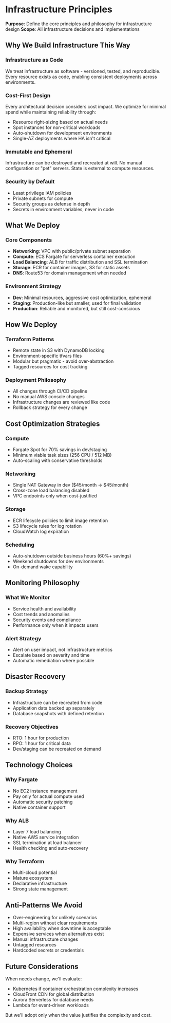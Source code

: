 # Infrastructure Principles

**Purpose**: Define the core principles and philosophy for infrastructure design
**Scope**: All infrastructure decisions and implementations

## Why We Build Infrastructure This Way

### Infrastructure as Code
We treat infrastructure as software - versioned, tested, and reproducible. Every resource exists as code, enabling consistent deployments across environments.

### Cost-First Design
Every architectural decision considers cost impact. We optimize for minimal spend while maintaining reliability through:
- Resource right-sizing based on actual needs
- Spot instances for non-critical workloads
- Auto-shutdown for development environments
- Single-AZ deployments where HA isn't critical

### Immutable and Ephemeral
Infrastructure can be destroyed and recreated at will. No manual configuration or "pet" servers. State is external to compute resources.

### Security by Default
- Least privilege IAM policies
- Private subnets for compute
- Security groups as defense in depth
- Secrets in environment variables, never in code

## What We Deploy

### Core Components
- **Networking**: VPC with public/private subnet separation
- **Compute**: ECS Fargate for serverless container execution
- **Load Balancing**: ALB for traffic distribution and SSL termination
- **Storage**: ECR for container images, S3 for static assets
- **DNS**: Route53 for domain management when needed

### Environment Strategy
- **Dev**: Minimal resources, aggressive cost optimization, ephemeral
- **Staging**: Production-like but smaller, used for final validation
- **Production**: Reliable and monitored, but still cost-conscious

## How We Deploy

### Terraform Patterns
- Remote state in S3 with DynamoDB locking
- Environment-specific tfvars files
- Modular but pragmatic - avoid over-abstraction
- Tagged resources for cost tracking

### Deployment Philosophy
- All changes through CI/CD pipeline
- No manual AWS console changes
- Infrastructure changes are reviewed like code
- Rollback strategy for every change

## Cost Optimization Strategies

### Compute
- Fargate Spot for 70% savings in dev/staging
- Minimum viable task sizes (256 CPU / 512 MB)
- Auto-scaling with conservative thresholds

### Networking
- Single NAT Gateway in dev ($45/month → $45/month)
- Cross-zone load balancing disabled
- VPC endpoints only when cost-justified

### Storage
- ECR lifecycle policies to limit image retention
- S3 lifecycle rules for log rotation
- CloudWatch log expiration

### Scheduling
- Auto-shutdown outside business hours (60%+ savings)
- Weekend shutdowns for dev environments
- On-demand wake capability

## Monitoring Philosophy

### What We Monitor
- Service health and availability
- Cost trends and anomalies
- Security events and compliance
- Performance only when it impacts users

### Alert Strategy
- Alert on user impact, not infrastructure metrics
- Escalate based on severity and time
- Automatic remediation where possible

## Disaster Recovery

### Backup Strategy
- Infrastructure can be recreated from code
- Application data backed up separately
- Database snapshots with defined retention

### Recovery Objectives
- RTO: 1 hour for production
- RPO: 1 hour for critical data
- Dev/staging can be recreated on demand

## Technology Choices

### Why Fargate
- No EC2 instance management
- Pay only for actual compute used
- Automatic security patching
- Native container support

### Why ALB
- Layer 7 load balancing
- Native AWS service integration
- SSL termination at load balancer
- Health checking and auto-recovery

### Why Terraform
- Multi-cloud potential
- Mature ecosystem
- Declarative infrastructure
- Strong state management

## Anti-Patterns We Avoid

- Over-engineering for unlikely scenarios
- Multi-region without clear requirements
- High availability when downtime is acceptable
- Expensive services when alternatives exist
- Manual infrastructure changes
- Untagged resources
- Hardcoded secrets or credentials

## Future Considerations

When needs change, we'll evaluate:
- Kubernetes if container orchestration complexity increases
- CloudFront CDN for global distribution
- Aurora Serverless for database needs
- Lambda for event-driven workloads

But we'll adopt only when the value justifies the complexity and cost.
